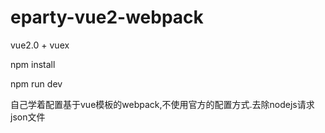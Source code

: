 # eparty-vue2-webpack

vue2.0 + vuex

npm install

npm run dev

自己学着配置基于vue模板的webpack,不使用官方的配置方式.去除nodejs请求json文件